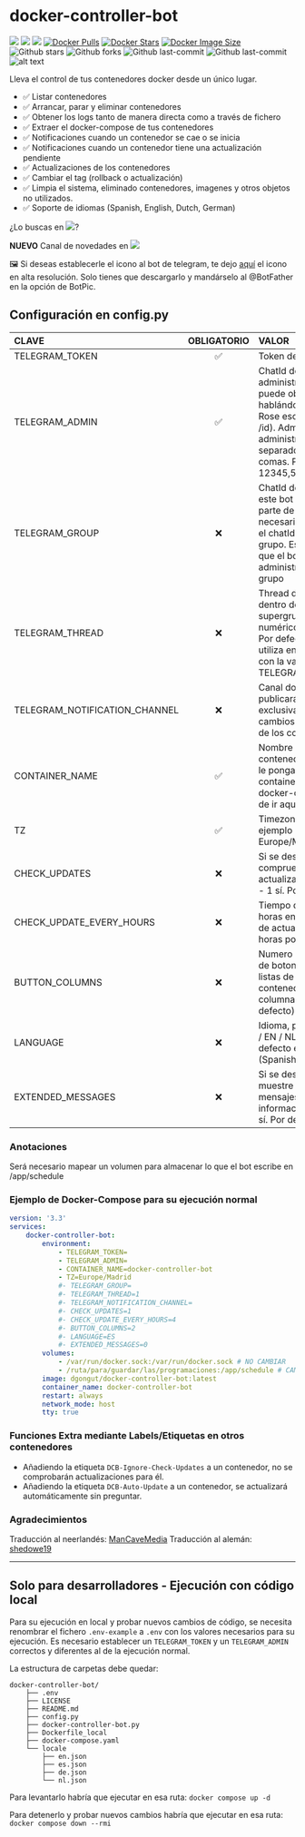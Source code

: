 # docker-controller-bot
[![](https://badgen.net/badge/icon/github?icon=github&label)](https://github.com/dgongut/docker-controller-bot)
[![](https://badgen.net/badge/icon/docker?icon=docker&label)](https://hub.docker.com/r/dgongut/docker-controller-bot)
[![](https://badgen.net/badge/icon/telegram?icon=telegram&label)](https://t.me/dockercontrollerbotnews)
[![Docker Pulls](https://badgen.net/docker/pulls/dgongut/docker-controller-bot?icon=docker&label=pulls)](https://hub.docker.com/r/dgongut/docker-controller-bot/)
[![Docker Stars](https://badgen.net/docker/stars/dgongut/docker-controller-bot?icon=docker&label=stars)](https://hub.docker.com/r/dgongut/docker-controller-bot/)
[![Docker Image Size](https://badgen.net/docker/size/dgongut/docker-controller-bot?icon=docker&label=image%20size)](https://hub.docker.com/r/dgongut/docker-controller-bot/)
![Github stars](https://badgen.net/github/stars/dgongut/docker-controller-bot?icon=github&label=stars)
![Github forks](https://badgen.net/github/forks/dgongut/docker-controller-bot?icon=github&label=forks)
![Github last-commit](https://img.shields.io/github/last-commit/dgongut/docker-controller-bot)
![Github last-commit](https://badgen.net/github/license/dgongut/docker-controller-bot)
![alt text](https://github.com/dgongut/pictures/blob/main/Docker-Controller-Bot/mockup.png)

Lleva el control de tus contenedores docker desde un único lugar.

- ✅ Listar contenedores
- ✅ Arrancar, parar y eliminar contenedores
- ✅ Obtener los logs tanto de manera directa como a través de fichero
- ✅ Extraer el docker-compose de tus contenedores
- ✅ Notificaciones cuando un contenedor se cae o se inicia
- ✅ Notificaciones cuando un contenedor tiene una actualización pendiente
- ✅ Actualizaciones de los contenedores
- ✅ Cambiar el tag (rollback o actualización)
- ✅ Limpia el sistema, eliminado contenedores, imagenes y otros objetos no utilizados.
- ✅ Soporte de idiomas (Spanish, English, Dutch, German)

¿Lo buscas en [![](https://badgen.net/badge/icon/docker?icon=docker&label)](https://hub.docker.com/r/dgongut/docker-controller-bot)?

**NUEVO** Canal de novedades en [![](https://badgen.net/badge/icon/telegram?icon=telegram&label)](https://t.me/dockercontrollerbotnews)

🖼️ Si deseas establecerle el icono al bot de telegram, te dejo [aquí](https://raw.githubusercontent.com/dgongut/pictures/main/Docker-Controller-Bot/Docker-Controller-Bot.png) el icono en alta resolución. Solo tienes que descargarlo y mandárselo al @BotFather en la opción de BotPic.

## Configuración en config.py

| CLAVE  | OBLIGATORIO | VALOR |
|:------------- |:---------------:| :-------------|
|TELEGRAM_TOKEN |✅| Token del bot |
|TELEGRAM_ADMIN |✅| ChatId del administrador (se puede obtener hablándole al bot Rose escribiendo /id). Admite múltiples administradores separados por comas. Por ejemplo 12345,54431,55944 |
|TELEGRAM_GROUP |❌| ChatId del grupo. Si este bot va a formar parte de un grupo, es necesario especificar el chatId de dicho grupo. Es necesario que el bot sea administrador del grupo |
|TELEGRAM_THREAD |❌| Thread del tema dentro de un supergrupo; valor numérico (2,3,4..). Por defecto 1. Se utiliza en conjunción con la variable TELEGRAM_GROUP |
|TELEGRAM_NOTIFICATION_CHANNEL |❌| Canal donde se publicarán exclusivamente los cambios de estado de los contenedores |
|CONTAINER_NAME |✅| Nombre del contenedor, lo que se le ponga en container_name en el docker-compose ha de ir aquí también |
|TZ |✅| Timezone (Por ejemplo Europe/Madrid) |
|CHECK_UPDATES |❌| Si se desea que compruebe actualizaciones. 0 no - 1 sí. Por defecto 1|
|CHECK_UPDATE_EVERY_HOURS |❌| Tiempo de espera en horas entre chequeo de actualizaciones (4 horas por defecto) | 
|BUTTON_COLUMNS |❌| Numero de columnas de botones en las listas de contenedores (2 columnas por defecto) | 
|LANGUAGE |❌| Idioma, puede ser ES / EN / NL / DE. Por defecto es ES (Spanish) | 
|EXTENDED_MESSAGES |❌| Si se desea que muestre más mensajes de información. 0 no - 1 sí. Por defecto 0 | 

### Anotaciones
Será necesario mapear un volumen para almacenar lo que el bot escribe en /app/schedule

### Ejemplo de Docker-Compose para su ejecución normal

```yaml
version: '3.3'
services:
    docker-controller-bot:
        environment:
            - TELEGRAM_TOKEN=
            - TELEGRAM_ADMIN=
            - CONTAINER_NAME=docker-controller-bot
            - TZ=Europe/Madrid
            #- TELEGRAM_GROUP=
            #- TELEGRAM_THREAD=1
            #- TELEGRAM_NOTIFICATION_CHANNEL=
            #- CHECK_UPDATES=1
            #- CHECK_UPDATE_EVERY_HOURS=4
            #- BUTTON_COLUMNS=2
            #- LANGUAGE=ES
            #- EXTENDED_MESSAGES=0
        volumes:
            - /var/run/docker.sock:/var/run/docker.sock # NO CAMBIAR
            - /ruta/para/guardar/las/programaciones:/app/schedule # CAMBIAR LA PARTE IZQUIERDA
        image: dgongut/docker-controller-bot:latest
        container_name: docker-controller-bot
        restart: always
        network_mode: host
        tty: true
```

### Funciones Extra mediante Labels/Etiquetas en otros contenedores

- Añadiendo la etiqueta `DCB-Ignore-Check-Updates` a un contenedor, no se comprobarán actualizaciones para él.
- Añadiendo la etiqueta `DCB-Auto-Update` a un contenedor, se actualizará automáticamente sin preguntar.

### Agradecimientos

Traducción al neerlandés: [ManCaveMedia](https://github.com/ManCaveMedia)
Traducción al alemán: [shedowe19](https://github.com/shedowe19)

---

## Solo para desarrolladores - Ejecución con código local


Para su ejecución en local y probar nuevos cambios de código, se necesita renombrar el fichero `.env-example` a `.env` con los valores necesarios para su ejecución.
Es necesario establecer un `TELEGRAM_TOKEN` y un `TELEGRAM_ADMIN` correctos y diferentes al de la ejecución normal.

La estructura de carpetas debe quedar:

```
docker-controller-bot/
    ├── .env
    ├── LICENSE
    ├── README.md
    ├── config.py
    ├── docker-controller-bot.py
    ├── Dockerfile_local
    ├── docker-compose.yaml
    └── locale
        ├── en.json
        ├── es.json
        ├── de.json
        └── nl.json
```

Para levantarlo habría que ejecutar en esa ruta: `docker compose up -d`

Para detenerlo y probar nuevos cambios habría que ejecutar en esa ruta: `docker compose down --rmi`
